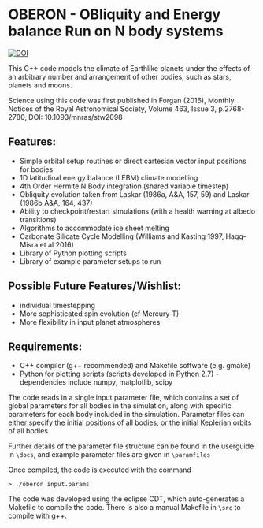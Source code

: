 OBERON - OBliquity and Energy balance Run on N body systems
===========================================================

[![DOI](https://zenodo.org/badge/24103/dh4gan/oberon.svg)](https://zenodo.org/badge/latestdoi/24103/dh4gan/oberon)

This C++ code models the climate of Earthlike planets under the effects of an arbitrary number and arrangement of other bodies, such as stars, planets and moons.

Science using this code was first published in Forgan (2016), Monthly Notices of the Royal Astronomical Society, Volume 463, Issue 3, p.2768-2780, DOI: 10.1093/mnras/stw2098

Features:
--------
* Simple orbital setup routines or direct cartesian vector input positions for bodies
* 1D latitudinal energy balance (LEBM) climate modelling
* 4th Order Hermite N Body integration (shared variable timestep)
* Obliquity evolution taken from Laskar (1986a, A&A, 157, 59) and Laskar (1986b A&A, 164, 437)
* Ability to checkpoint/restart simulations (with a health warning at albedo transitions)
* Algorithms to accommodate ice sheet melting
* Carbonate Silicate Cycle Modelling (Williams and Kasting 1997, Haqq-Misra et al 2016)
* Library of Python plotting scripts 
* Library of example parameter setups to run

Possible Future Features/Wishlist:
-------------------------

* individual timestepping
* More sophisticated spin evolution (cf Mercury-T)
* More flexibility in input planet atmospheres

Requirements:
-------------
* C++ compiler (g++ recommended) and Makefile software (e.g. gmake)
* Python for plotting scripts (scripts developed in Python 2.7) - dependencies include numpy, matplotlib, scipy

The code reads in a single input parameter file, which contains a set of global parameters for all bodies in the simulation, along with specific parameters for each
body included in the simulation. Parameter files can either specify the initial positions of all bodies, or the initial Keplerian orbits of all bodies.

Further details of the parameter file structure can be found in the userguide in `\docs`, and example parameter files are given in `\paramfiles`

Once compiled, the code is executed with the command

`> ./oberon input.params`

The code was developed using the eclipse CDT, which auto-generates a Makefile to compile the code.  There is also a manual Makefile in `\src` to compile with g++.
